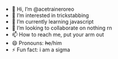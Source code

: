 - 👋 Hi, I’m @acetraineroreo
- 👀 I’m interested in trickstabbing
- 🌱 I’m currently learning javascript
- 💞️ I’m looking to collaborate on nothing rn
- 📫 How to reach me, put your arm out
- 😄 Pronouns: ~~he~~/him
- ⚡ Fun fact: i am a sigma

<!---
acetraineroreo/acetraineroreo is a ✨ special ✨ repository because its `README.md` (this file) appears on your GitHub profile.
You can click the Preview link to take a look at your changes.
--->
